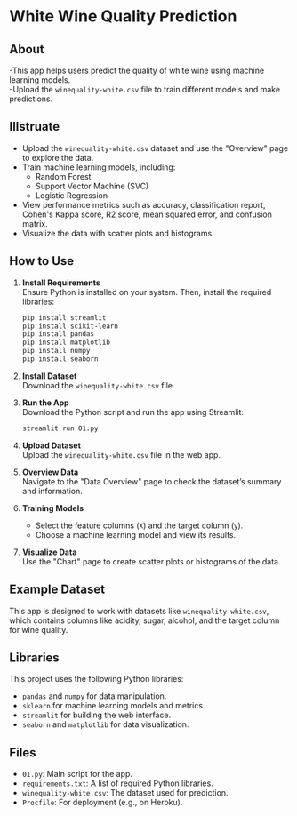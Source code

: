 # White Wine Quality Prediction 

## About
-This app helps users predict the quality of white wine using machine learning models.  
-Upload the `winequality-white.csv` file to train different models and make predictions.

## Illstruate
- Upload the `winequality-white.csv` dataset and use the "Overview" page to explore the data.
- Train machine learning models, including:
  - Random Forest
  - Support Vector Machine (SVC)
  - Logistic Regression
- View performance metrics such as accuracy, classification report, Cohen's Kappa score, R2 score, mean squared error, and confusion matrix.
- Visualize the data with scatter plots and histograms.

## How to Use
1. **Install Requirements**  
   Ensure Python is installed on your system. Then, install the required libraries:
   ```bash
   pip install streamlit
   pip install scikit-learn
   pip install pandas
   pip install matplotlib
   pip install numpy
   pip install seaborn
   ```

2. **Install Dataset**  
   Download the `winequality-white.csv` file.

3. **Run the App**  
   Download the Python script and run the app using Streamlit:
   ```bash
   streamlit run 01.py
   ```

4. **Upload Dataset**  
   Upload the `winequality-white.csv` file in the web app. 

5. **Overview Data**  
   Navigate to the "Data Overview" page to check the dataset’s summary and information.

6. **Training Models**  
   - Select the feature columns (`X`) and the target column (`y`).
   - Choose a machine learning model and view its results.

7. **Visualize Data**  
   Use the "Chart" page to create scatter plots or histograms of the data.

## Example Dataset
This app is designed to work with datasets like `winequality-white.csv`, which contains columns like acidity, sugar, alcohol, and the target column for wine quality.

## Libraries
This project uses the following Python libraries:
- `pandas` and `numpy` for data manipulation.
- `sklearn` for machine learning models and metrics.
- `streamlit` for building the web interface.
- `seaborn` and `matplotlib` for data visualization.

## Files
- `01.py`: Main script for the app.
- `requirements.txt`: A list of required Python libraries.
- `winequality-white.csv`: The dataset used for prediction.
- `Procfile`: For deployment (e.g., on Heroku).
